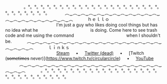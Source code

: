 ⠀
⠀⠀⠀⠀ 。°。°。°。°。°。°。°。°。°。°。°。°。°。°。°。°。°。°。°。°。°。°。°。°。°。°。°。°。
⠀⠀⠀⠀ ︵‿︵‿︵‿︵‿︵‿︵‿︵‿︵‿︵‿︵‿︵‿︵‿︵‿︵‿︵‿︵‿︵‿︵‿︵‿︵‿︵
⠀ ⠀ ⠀ ｈｅｌｌｏ
⠀⠀⠀⠀⠀⠀⠀⠀⠀⠀⠀⠀⠀⠀⠀⠀I'm just a guy who likes doing cool things but has no idea what he
⠀⠀⠀⠀⠀⠀⠀⠀⠀⠀⠀⠀⠀⠀⠀⠀is doing. Come here to see trash code and me using the command
⠀⠀⠀⠀⠀⠀⠀⠀⠀⠀⠀⠀⠀⠀⠀⠀when I shouldn't be.
⠀⠀⠀⠀ ︵‿︵‿︵‿︵‿︵‿︵‿︵‿︵‿︵‿︵‿︵‿︵‿︵‿︵‿︵‿︵‿︵‿︵‿︵‿︵‿︵
⠀ ⠀ ⠀ ｌｉｎｋｓ
⠀⠀⠀⠀⠀⠀⠀⠀⠀⠀⠀⠀⠀⠀⠀⠀[Steam](https://steamcommunity.com/id/circle67/)⠀⠀•⠀⠀[Twitter (dead)](https://twitter.com/circle67_)⠀⠀•⠀⠀[Twitch (~~sometimes~~ never)](https://www.twitch.tv/circularcircle)⠀⠀•⠀⠀[YouTube](https://www.youtube.com/channel/UCq65L258iXbmGhNi93h6wTA)
⠀⠀⠀⠀ ︵‿︵‿︵‿︵‿︵‿︵‿︵‿︵‿︵‿︵‿︵‿︵‿︵‿︵‿︵‿︵‿︵‿︵‿︵‿︵‿︵
⠀⠀⠀⠀ 。°。°。°。°。°。°。°。°。°。°。°。°。°。°。°。°。°。°。°。°。°。°。°。°。°。°。°。°。
⠀
